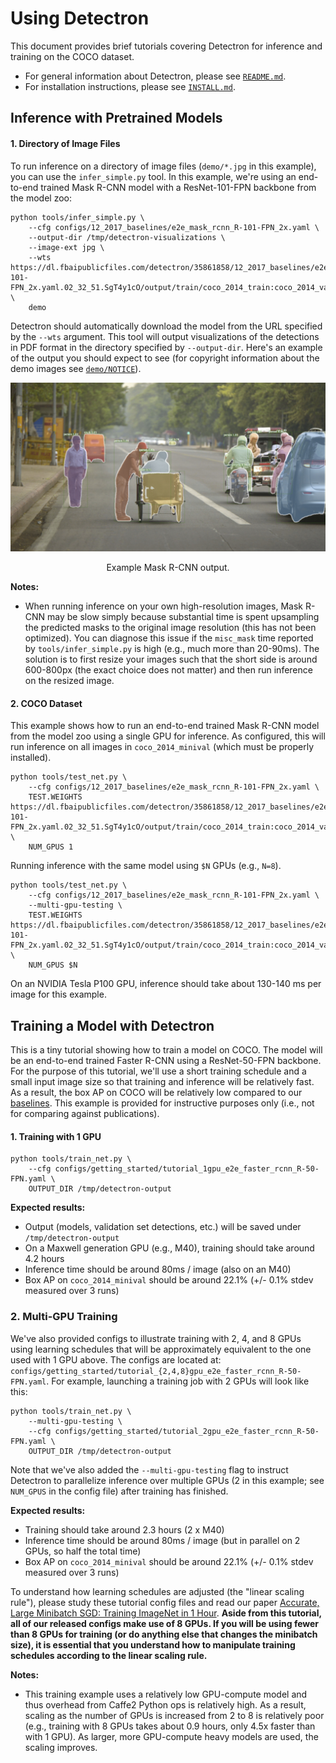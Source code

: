 # Using Detectron

This document provides brief tutorials covering Detectron for inference and training on the COCO dataset.

- For general information about Detectron, please see [`README.md`](README.md).
- For installation instructions, please see [`INSTALL.md`](INSTALL.md).

## Inference with Pretrained Models

#### 1. Directory of Image Files
To run inference on a directory of image files (`demo/*.jpg` in this example), you can use the `infer_simple.py` tool. In this example, we're using an end-to-end trained Mask R-CNN model with a ResNet-101-FPN backbone from the model zoo:

```
python tools/infer_simple.py \
    --cfg configs/12_2017_baselines/e2e_mask_rcnn_R-101-FPN_2x.yaml \
    --output-dir /tmp/detectron-visualizations \
    --image-ext jpg \
    --wts https://dl.fbaipublicfiles.com/detectron/35861858/12_2017_baselines/e2e_mask_rcnn_R-101-FPN_2x.yaml.02_32_51.SgT4y1cO/output/train/coco_2014_train:coco_2014_valminusminival/generalized_rcnn/model_final.pkl \
    demo
```

Detectron should automatically download the model from the URL specified by the `--wts` argument. This tool will output visualizations of the detections in PDF format in the directory specified by `--output-dir`. Here's an example of the output you should expect to see (for copyright information about the demo images see [`demo/NOTICE`](demo/NOTICE)).

<div align="center">
  <img src="demo/output/17790319373_bd19b24cfc_k_example_output.jpg" width="700px" />
  <p>Example Mask R-CNN output.</p>
</div>

**Notes:**

- When running inference on your own high-resolution images, Mask R-CNN may be slow simply because substantial time is spent upsampling the predicted masks to the original image resolution (this has not been optimized). You can diagnose this issue if the `misc_mask` time reported by `tools/infer_simple.py` is high (e.g., much more than 20-90ms). The solution is to first resize your images such that the short side is around 600-800px (the exact choice does not matter) and then run inference on the resized image.


#### 2. COCO Dataset
This example shows how to run an end-to-end trained Mask R-CNN model from the model zoo using a single GPU for inference. As configured, this will run inference on all images in `coco_2014_minival` (which must be properly installed).

```
python tools/test_net.py \
    --cfg configs/12_2017_baselines/e2e_mask_rcnn_R-101-FPN_2x.yaml \
    TEST.WEIGHTS https://dl.fbaipublicfiles.com/detectron/35861858/12_2017_baselines/e2e_mask_rcnn_R-101-FPN_2x.yaml.02_32_51.SgT4y1cO/output/train/coco_2014_train:coco_2014_valminusminival/generalized_rcnn/model_final.pkl \
    NUM_GPUS 1
```

Running inference with the same model using `$N` GPUs (e.g., `N=8`).

```
python tools/test_net.py \
    --cfg configs/12_2017_baselines/e2e_mask_rcnn_R-101-FPN_2x.yaml \
    --multi-gpu-testing \
    TEST.WEIGHTS https://dl.fbaipublicfiles.com/detectron/35861858/12_2017_baselines/e2e_mask_rcnn_R-101-FPN_2x.yaml.02_32_51.SgT4y1cO/output/train/coco_2014_train:coco_2014_valminusminival/generalized_rcnn/model_final.pkl \
    NUM_GPUS $N
```

On an NVIDIA Tesla P100 GPU, inference should take about 130-140 ms per image for this example.


## Training a Model with Detectron

This is a tiny tutorial showing how to train a model on COCO. The model will be an end-to-end trained Faster R-CNN using a ResNet-50-FPN backbone. For the purpose of this tutorial, we'll use a short training schedule and a small input image size so that training and inference will be relatively fast. As a result, the box AP on COCO will be relatively low compared to our [baselines](MODEL_ZOO.md). This example is provided for instructive purposes only (i.e., not for comparing against publications).

#### 1. Training with 1 GPU

```
python tools/train_net.py \
    --cfg configs/getting_started/tutorial_1gpu_e2e_faster_rcnn_R-50-FPN.yaml \
    OUTPUT_DIR /tmp/detectron-output
```

**Expected results:**

- Output (models, validation set detections, etc.) will be saved under `/tmp/detectron-output`
- On a Maxwell generation GPU (e.g., M40), training should take around 4.2 hours
- Inference time should be around 80ms / image (also on an M40)
- Box AP on `coco_2014_minival` should be around 22.1% (+/- 0.1% stdev measured over 3 runs)

### 2. Multi-GPU Training

We've also provided configs to illustrate training with 2, 4, and 8 GPUs using learning schedules that will be approximately equivalent to the one used with 1 GPU above. The configs are located at: `configs/getting_started/tutorial_{2,4,8}gpu_e2e_faster_rcnn_R-50-FPN.yaml`. For example, launching a training job with 2 GPUs will look like this:

```
python tools/train_net.py \
    --multi-gpu-testing \
    --cfg configs/getting_started/tutorial_2gpu_e2e_faster_rcnn_R-50-FPN.yaml \
    OUTPUT_DIR /tmp/detectron-output
```

Note that we've also added the `--multi-gpu-testing` flag to instruct Detectron to parallelize inference over multiple GPUs (2 in this example; see `NUM_GPUS` in the config file) after training has finished.

**Expected results:**

- Training should take around 2.3 hours (2 x M40)
- Inference time should be around 80ms / image (but in parallel on 2 GPUs, so half the total time)
- Box AP on `coco_2014_minival` should be around 22.1% (+/- 0.1% stdev measured over 3 runs)

To understand how learning schedules are adjusted (the "linear scaling rule"), please study these tutorial config files and read our paper [Accurate, Large Minibatch SGD: Training ImageNet in 1 Hour](https://arxiv.org/abs/1706.02677). **Aside from this tutorial, all of our released configs make use of 8 GPUs. If you will be using fewer than 8 GPUs for training (or do anything else that changes the minibatch size), it is essential that you understand how to manipulate training schedules according to the linear scaling rule.**

**Notes:**

- This training example uses a relatively low GPU-compute model and thus overhead from Caffe2 Python ops is relatively high. As a result, scaling as the number of GPUs is increased from 2 to 8 is relatively poor (e.g., training with 8 GPUs takes about 0.9 hours, only 4.5x faster than with 1 GPU). As larger, more GPU-compute heavy models are used, the scaling improves.
